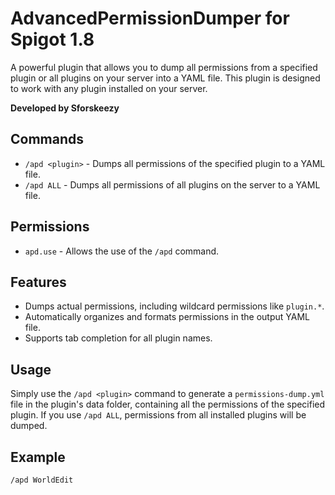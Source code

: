 # AdvancedPermissionDumper for Spigot 1.8

A powerful plugin that allows you to dump all permissions from a specified plugin or all plugins on your server into a YAML file. This plugin is designed to work with any plugin installed on your server.

**Developed by Sforskeezy**

## Commands

- `/apd <plugin>` - Dumps all permissions of the specified plugin to a YAML file.
- `/apd ALL` - Dumps all permissions of all plugins on the server to a YAML file.

## Permissions

- `apd.use` - Allows the use of the `/apd` command.

## Features

- Dumps actual permissions, including wildcard permissions like `plugin.*`.
- Automatically organizes and formats permissions in the output YAML file.
- Supports tab completion for all plugin names.

## Usage

Simply use the `/apd <plugin>` command to generate a `permissions-dump.yml` file in the plugin's data folder, containing all the permissions of the specified plugin. If you use `/apd ALL`, permissions from all installed plugins will be dumped.

## Example

```bash
/apd WorldEdit
